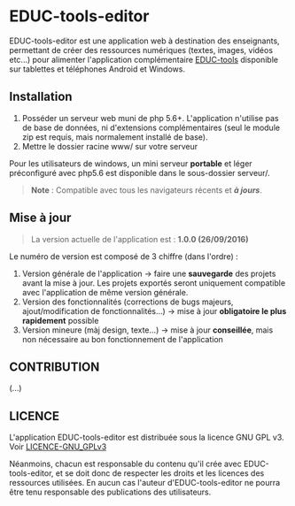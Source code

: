 # EDUC-tools-editor


EDUC-tools-editor est une application web à destination des enseignants, permettant de créer des ressources numériques (textes, images, vidéos etc...) pour alimenter l'application complémentaire [EDUC-tools] disponible sur tablettes et téléphones Android et Windows.

[EDUC-tools]:https://github.com/codedude/EDUC-tools


## Installation

1.	Posséder un serveur web muni de php 5.6+. L'application n'utilise pas de base de données, ni d'extensions complémentaires (seul le module zip est requis, mais normalement installé de base).
2.	Mettre le dossier racine www/ sur votre serveur


Pour les utilisateurs de windows, un mini serveur **portable** et léger préconfiguré avec php5.6 est disponible dans le sous-dossier serveur/.

> **Note** : Compatible avec tous les navigateurs récents et ***à jours***.


## Mise à jour

> La version actuelle de l'application est : **1.0.0 (26/09/2016)**

Le numéro de version est composé de 3 chiffre (dans l'ordre) :

1.	Version générale de l'application -> faire une **sauvegarde** des projets avant la mise à jour.
Les projets exportés seront uniquement compatible avec l'application de même version générale.
2.	Version des fonctionnalités (corrections de bugs majeurs, ajout/modification de fonctionnalités...) -> mise à jour **obligatoire le plus rapidement** possible
3.	Version mineure (màj design, texte...) -> mise à jour **conseillée**, mais non nécessaire au bon fonctionnement de l'application


## CONTRIBUTION
(...)


## LICENCE
L'application EDUC-tools-editor est distribuée sous la licence GNU GPL v3.
Voir [LICENCE-GNU_GPLv3](LICENSE)

Néanmoins, chacun est responsable du contenu qu'il crée avec EDUC-tools-editor, et se doit donc de respecter les droits et les licences des ressources utilisées. En aucun cas l'auteur d'EDUC-tools-editor ne pourra être tenu responsable des publications des utilisateurs.

